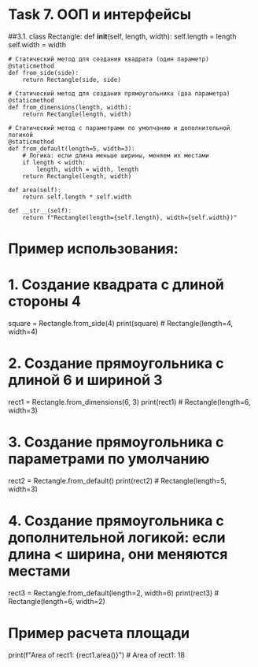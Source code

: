 # Task 7. ООП и интерфейсы

##3.1. 
class Rectangle:
    def __init__(self, length, width):
        self.length = length
        self.width = width

    # Статический метод для создания квадрата (один параметр)
    @staticmethod
    def from_side(side):
        return Rectangle(side, side)

    # Статический метод для создания прямоугольника (два параметра)
    @staticmethod
    def from_dimensions(length, width):
        return Rectangle(length, width)

    # Статический метод с параметрами по умолчанию и дополнительной логикой
    @staticmethod
    def from_default(length=5, width=3):
        # Логика: если длина меньше ширины, меняем их местами
        if length < width:
            length, width = width, length
        return Rectangle(length, width)

    def area(self):
        return self.length * self.width

    def __str__(self):
        return f"Rectangle(length={self.length}, width={self.width})"

# Пример использования:

# 1. Создание квадрата с длиной стороны 4
square = Rectangle.from_side(4)
print(square)  # Rectangle(length=4, width=4)

# 2. Создание прямоугольника с длиной 6 и шириной 3
rect1 = Rectangle.from_dimensions(6, 3)
print(rect1)  # Rectangle(length=6, width=3)

# 3. Создание прямоугольника с параметрами по умолчанию
rect2 = Rectangle.from_default()
print(rect2)  # Rectangle(length=5, width=3)

# 4. Создание прямоугольника с дополнительной логикой: если длина < ширина, они меняются местами
rect3 = Rectangle.from_default(length=2, width=6)
print(rect3)  # Rectangle(length=6, width=2)

# Пример расчета площади
print(f"Area of rect1: {rect1.area()}")  # Area of rect1: 18



